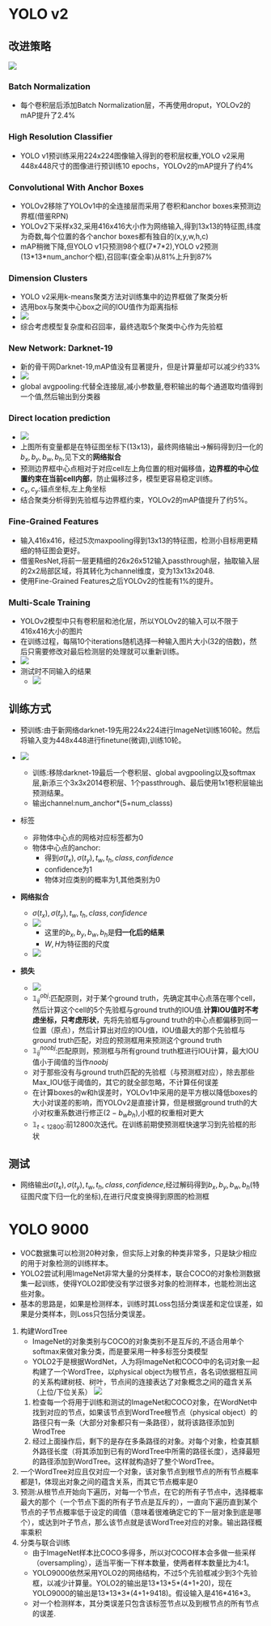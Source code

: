 # YOLO v2
## 改进策略
![](imgs/YOLO/v2/methods.png)
### Batch Normalization
- 每个卷积层后添加Batch Normalization层，不再使用droput，YOLOv2的mAP提升了2.4%
### High Resolution Classifier
- YOLO v1预训练采用224x224图像输入得到的卷积层权重,YOLO v2采用448x448尺寸的图像进行预训练10 epochs，YOLOv2的mAP提升了约4%

### Convolutional With Anchor Boxes
- YOLOv2移除了YOLOv1中的全连接层而采用了卷积和anchor boxes来预测边界框(借鉴RPN)
- YOLOv2下采样x32,采用416x416大小作为网络输入,得到13x13的特征图,纬度为奇数,每个位置的各个anchor boxes都有独自的(x,y,w,h,c)
- mAP稍微下降,但YOLO v1只预测98个框(7\*7\*2),YOLO v2预测(13\*13\*num_anchor个框),召回率(查全率)从81%上升到87%

### Dimension Clusters
- YOLO v2采用k-means聚类方法对训练集中的边界框做了聚类分析
- 选用box与聚类中心box之间的IOU值作为距离指标
- ![](imgs/YOLO/v2/聚类.png)
- 综合考虑模型复杂度和召回率，最终选取5个聚类中心作为先验框

### New Network: Darknet-19
- 新的骨干网Darknet-19,mAP值没有显著提升，但是计算量却可以减少约33%
- ![](imgs/YOLO/v2/darknet-19.jpg)
- global avgpooling:代替全连接层,减小参数量,卷积输出的每个通道取均值得到一个值,然后输出到分类器

### Direct location prediction
- ![](imgs/YOLO/v2/边界框位置大小计算.png)
- 上图所有变量都是在特征图坐标下(13x13)，最终网络输出->解码得到归一化的$b_x,b_y,b_w,b_h$,见下文的**网络拟合**
- 预测边界框中心点相对于对应cell左上角位置的相对偏移值，**边界框的中心位置约束在当前cell内部**，防止偏移过多，模型更容易稳定训练。
- $c_x,c_y$:锚点坐标,左上角坐标
- 结合聚类分析得到先验框与边界框约束，YOLOv2的mAP值提升了约5%。

### Fine-Grained Features
- 输入416x416，经过5次maxpooling得到13x13的特征图，检测小目标用更精细的特征图会更好。
- 借鉴ResNet,将前一层更精细的26x26x512输入passthrough层，抽取输入层的2x2局部区域，将其转化为channel维度，变为13x13x2048.
- 使用Fine-Grained Features之后YOLOv2的性能有1%的提升。

### Multi-Scale Training
- YOLOv2模型中只有卷积层和池化层，所以YOLOv2的输入可以不限于416x416大小的图片
- 在训练过程，每隔10个iterations随机选择一种输入图片大小(32的倍数)，然后只需要修改对最后检测层的处理就可以重新训练。
- ![](imgs/YOLO/v2/多尺度训练.jpg)
- 测试时不同输入的结果
  - ![](imgs/YOLO/v2/测试结果.jpg)

## 训练方式
- 预训练:由于新网络darknet-19先用224x224进行ImageNet训练160轮。然后将输入变为448x448进行finetune(微调),训练10轮。
- ![](imgs/YOLO/v2/训练.png)
  - 训练:移除darknet-19最后一个卷积层、global avgpooling以及softmax层,新添三个3x3x2014卷积层、1个passthrough、最后使用1x1卷积层输出预测结果。
  - 输出channel:num_anchor*(5+num_classs)

- 标签
  - 非物体中心点的网格对应标签都为0
  - 物体中心点的anchor:
    - 得到$\sigma(t_x),\sigma(t_y),t_w,t_h,class,confidence$
    - confidence为1
    - 物体对应类别的概率为1,其他类别为0
- **网络拟合**
  - $\sigma(t_x),\sigma(t_y),t_w,t_h,class,confidence$
  - ![](imgs/YOLO/v2/boxes_decode_nn%20target_2.png)
    - 这里的$b_x,b_y,b_w,b_h$是**归一化后的结果**
    - $W,H$为特征图的尺度
  - ![](imgs/YOLO/v2/boxes_decode_nn%20target.png)
- **损失**
  - ![](imgs/YOLO/v2/损失函数.png)
  - $\mathbb{1}_{ij}^{obj}$:匹配原则，对于某个ground truth，先确定其中心点落在哪个cell，然后计算这个cell的5个先验框与ground truth的IOU值.**计算IOU值时不考虑坐标，只考虑形状**，先将先验框与ground truth的中心点都偏移到同一位置（原点），然后计算出对应的IOU值，IOU值最大的那个先验框与ground truth匹配，对应的预测框用来预测这个ground truth
  - $\mathbb{1}_{ij}^{noobj}$:匹配原则，预测框与所有ground truth框进行IOU计算，最大IOU值小于阈值的当作$noobj$
  - 对于那些没有与ground truth匹配的先验框（与预测框对应），除去那些Max_IOU低于阈值的，其它的就全部忽略，不计算任何误差
  - 在计算boxes的w和h误差时，YOLOv1中采用的是平方根以降低boxes的大小对误差的影响，而YOLOv2是直接计算，但是根据ground truth的大小对权重系数进行修正$(2 - b_wb_h)$,小框的权重相对更大
  - $\mathbb{1}_{t<12800}$:前12800次迭代。在训练前期使预测框快速学习到先验框的形状

## 测试
- 网络输出$\sigma(t_x),\sigma(t_y),t_w,t_h,class,confidence$,经过解码得到$b_x,b_y,b_w,b_h$(特征图尺度下归一化的坐标),在进行尺度变换得到原图的检测框

# YOLO 9000
- VOC数据集可以检测20种对象，但实际上对象的种类非常多，只是缺少相应的用于对象检测的训练样本。
- YOLO2尝试利用ImageNet非常大量的分类样本，联合COCO的对象检测数据集一起训练，使得YOLO2即使没有学过很多对象的检测样本，也能检测出这些对象。
- 基本的思路是，如果是检测样本，训练时其Loss包括分类误差和定位误差，如果是分类样本，则Loss只包括分类误差。
1. 构建WordTree
   - ImageNet的对象类别与COCO的对象类别不是互斥的,不适合用单个softmax来做对象分类，而是要采用一种多标签分类模型
   - YOLO2于是根据WordNet，人为将ImageNet和COCO中的名词对象一起构建了一个WordTree，以physical object为根节点，各名词依据相互间的关系构建树枝、树叶，节点间的连接表达了对象概念之间的蕴含关系（上位/下位关系）
![](imgs/YOLO/v2/wordtree.jpg)
   1. 检查每一个将用于训练和测试的ImageNet和COCO对象，在WordNet中找到对应的节点，如果该节点到WordTree根节点（physical object）的路径只有一条（大部分对象都只有一条路径），就将该路径添加到WrodTree
   2. 经过上面操作后，剩下的是存在多条路径的对象。对每个对象，检查其额外路径长度（将其添加到已有的WordTree中所需的路径长度），选择最短的路径添加到WordTree。这样就构造好了整个WordTree。
2. 一个WordTree对应且仅对应一个对象，该对象节点到根节点的所有节点概率都是1，体现出对象之间的蕴含关系，而其它节点概率是0
3. 预测:从根节点开始向下遍历，对每一个节点，在它的所有子节点中，选择概率最大的那个（一个节点下面的所有子节点是互斥的），一直向下遍历直到某个节点的子节点概率低于设定的阈值（意味着很难确定它的下一层对象到底是哪个），或达到叶子节点，那么该节点就是该WordTree对应的对象。输出路径概率乘积
4. 分类与联合训练
   - 由于ImageNet样本比COCO多得多，所以对COCO样本会多做一些采样（oversampling），适当平衡一下样本数量，使两者样本数量比为4:1。
   - YOLO9000依然采用YOLO2的网络结构，不过5个先验框减少到3个先验框，以减少计算量。YOLO2的输出是13\*13\*5\*(4+1+20)，现在YOLO9000的输出是13\*13\*3\*(4+1+9418)。假设输入是416\*416\*3。
   - 对一个检测样本，其分类误差只包含该标签节点以及到根节点的所有节点的误差.